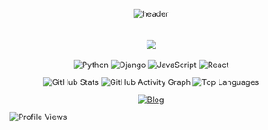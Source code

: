 <!--
**Hyeoni-729/Hyeoni-729** is a ✨ _special_ ✨ repository because its `README.md` (this file) appears on your GitHub profile.

Here are some ideas to get you started:

- 🔭 I’m currently working on ...
- 🌱 I’m currently learning ...
- 👯 I’m looking to collaborate on ...
- 🤔 I’m looking for help with ...
- 💬 Ask me about ...
- 📫 How to reach me: ...
- 😄 Pronouns: ...
- ⚡ Fun fact: ...
-->
<div align="center">
  
![header](https://capsule-render.vercel.app/api?type=wave&color=auto&height=300&section=header&text=Hello%20World&fontSize=90)

<h1 align="center">
  <img src="https://readme-typing-svg.herokuapp.com/?font=Righteous&size=35&center=true&vCenter=true&width=500&height=70&duration=4000&lines=Welcome!+👋;+Making+bugs+disappear+one+line+at+a+time+✨+|+Python+&+Django;&color=FF1493" />
</h1>

</div>

<div align="center">

![Python](https://img.shields.io/badge/Python-3776AB?style=for-the-badge&logo=python&logoColor=white)
![Django](https://img.shields.io/badge/Django-092E20?style=for-the-badge&logo=django&logoColor=white)
![JavaScript](https://img.shields.io/badge/JavaScript-F7DF1E?style=for-the-badge&logo=javascript&logoColor=black)
![React](https://img.shields.io/badge/React-61DAFB?style=for-the-badge&logo=react&logoColor=black)

</div>

<div align="center">
  
<!--![GitHub Stats](https://github-readme-stats.vercel.app/api?username=yourname&show_icons=true&theme=radical)-->
![GitHub Stats](https://github-readme-stats.vercel.app/api?username=Hyeoni-729&show_icons=true&theme=tokyonight)
![GitHub Activity Graph](https://github-readme-activity-graph.vercel.app/graph?username=Hyeoni-729&theme=react-dark)
![Top Languages](https://github-readme-stats.vercel.app/api/top-langs/?username=Hyeoni-729&layout=compact&theme=radical)

</div>

<div align="center">
  
[![Blog](https://img.shields.io/badge/Blog-000000?style=for-the-badge&logo=Blog&logoColor=white)](https://velog.io/@hyeoni_/posts)

</div>

![Profile Views](https://komarev.com/ghpvc/?username=Hyeoni-729&color=brightgreen&style=flat-square)
